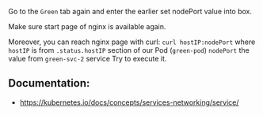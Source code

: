 Go to the `Green` tab again and enter the earlier set nodePort value into box.

Make sure start page of nginx is available again.


Moreover, you can reach nginx page with curl:
`curl hostIP:nodePort`
where `hostIP` is from `.status.hostIP` section of our Pod (`green-pod`)
      `nodePort` the value from `green-svc-2` service
Try to execute it.


## Documentation:
- https://kubernetes.io/docs/concepts/services-networking/service/

